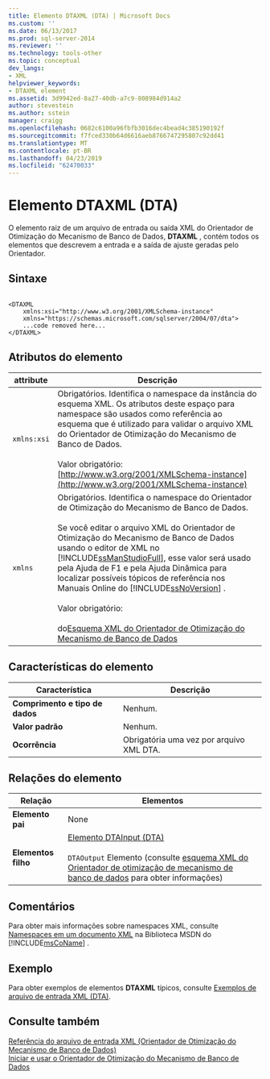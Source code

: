 ```yaml
---
title: Elemento DTAXML (DTA) | Microsoft Docs
ms.custom: ''
ms.date: 06/13/2017
ms.prod: sql-server-2014
ms.reviewer: ''
ms.technology: tools-other
ms.topic: conceptual
dev_langs:
- XML
helpviewer_keywords:
- DTAXML element
ms.assetid: 3d9942ed-8a27-40db-a7c9-808984d914a2
author: stevestein
ms.author: sstein
manager: craigg
ms.openlocfilehash: 0682c6100a96fbfb3016dec4bead4c385190192f
ms.sourcegitcommit: f7fced330b64d6616aeb8766747295807c92dd41
ms.translationtype: MT
ms.contentlocale: pt-BR
ms.lasthandoff: 04/23/2019
ms.locfileid: "62470033"
---
```

# <a name="dtaxml-element-dta"></a>Elemento DTAXML (DTA)
  O elemento raiz de um arquivo de entrada ou saída XML do Orientador de Otimização do Mecanismo de Banco de Dados, **DTAXML** , contém todos os elementos que descrevem a entrada e a saída de ajuste geradas pelo Orientador.  
  
## <a name="syntax"></a>Sintaxe  
  
```  
  
<DTAXML   
    xmlns:xsi="http://www.w3.org/2001/XMLSchema-instance"   
    xmlns="https://schemas.microsoft.com/sqlserver/2004/07/dta">  
    ...code removed here...  
</DTAXML>  
```  
  
## <a name="element-attributes"></a>Atributos do elemento  
  
|attribute|Descrição|  
|---------------|-----------------|  
|`xmlns:xsi`|Obrigatórios. Identifica o namespace da instância do esquema XML. Os atributos deste espaço para namespace são usados como referência ao esquema que é utilizado para validar o arquivo XML do Orientador de Otimização do Mecanismo de Banco de Dados.<br /><br /> Valor obrigatório: [http://www.w3.org/2001/XMLSchema-instance](http://www.w3.org/2001/XMLSchema-instance)|  
|`xmlns`|Obrigatórios. Identifica o namespace do Orientador de Otimização do Mecanismo de Banco de Dados.<br /><br /> Se você editar o arquivo XML do Orientador de Otimização do Mecanismo de Banco de Dados usando o editor de XML no [!INCLUDE[ssManStudioFull](../../includes/ssmanstudiofull-md.md)], esse valor será usado pela Ajuda de F1 e pela Ajuda Dinâmica para localizar possíveis tópicos de referência nos Manuais Online do [!INCLUDE[ssNoVersion](../../includes/ssnoversion-md.md)] .<br /><br /> Valor obrigatório:<br /><br /> do[Esquema XML do Orientador de Otimização do Mecanismo de Banco de Dados](https://go.microsoft.com/fwlink/?LinkId=43100) |  
  
## <a name="element-characteristics"></a>Características do elemento  
  
|Característica|Descrição|  
|--------------------|-----------------|  
|**Comprimento e tipo de dados**|Nenhum.|  
|**Valor padrão**|Nenhum.|  
|**Ocorrência**|Obrigatória uma vez por arquivo XML DTA.|  
  
## <a name="element-relationships"></a>Relações do elemento  
  
|Relação|Elementos|  
|------------------|--------------|  
|**Elemento pai**|None|  
|**Elementos filho**|[Elemento DTAInput &#40;DTA&#41;](dtainput-element-dta.md)<br /><br /> `DTAOutput` Elemento (consulte [esquema XML do Orientador de otimização de mecanismo de banco de dados](https://schemas.microsoft.com/sqlserver/) para obter informações)|  
  
## <a name="remarks"></a>Comentários  
 Para obter mais informações sobre namespaces XML, consulte [Namespaces em um documento XML](https://go.microsoft.com/fwlink/?LinkId=7341) na Biblioteca MSDN do [!INCLUDE[msCoName](../../includes/msconame-md.md)] .  
  
## <a name="example"></a>Exemplo  
 Para obter exemplos de elementos **DTAXML** típicos, consulte [Exemplos de arquivo de entrada XML &#40;DTA&#41;](xml-input-file-samples-dta.md).  
  
## <a name="see-also"></a>Consulte também  
 [Referência do arquivo de entrada XML &#40;Orientador de Otimização do Mecanismo de Banco de Dados&#41;](xml-input-file-reference-database-engine-tuning-advisor.md)   
 [Iniciar e usar o Orientador de Otimização do Mecanismo de Banco de Dados](../../relational-databases/performance/start-and-use-the-database-engine-tuning-advisor.md)  
  
  
